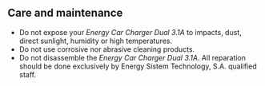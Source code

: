 ## Care and maintenance

-	Do not expose your *Energy Car Charger Dual 3.1A* to impacts, dust, direct sunlight, humidity or high temperatures.
-	Do not use corrosive nor abrasive cleaning products.
-	Do not disassemble the *Energy Car Charger Dual 3.1A*. All reparation should be done exclusively by Energy Sistem Technology, S.A. qualified staff.

